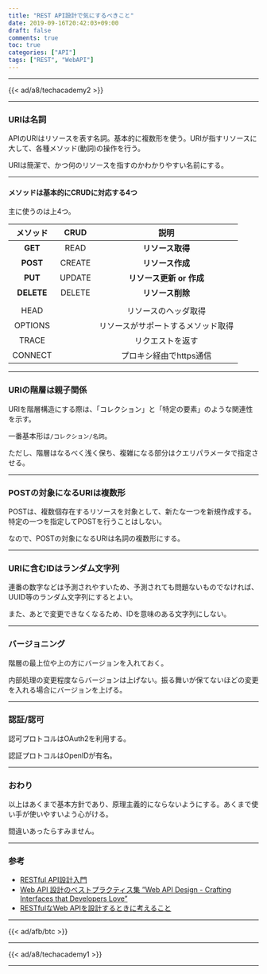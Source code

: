 ```yaml
---
title: "REST API設計で気にするべきこと"
date: 2019-09-16T20:42:03+09:00
draft: false
comments: true
toc: true
categories: ["API"]
tags: ["REST", "WebAPI"]
---
```


<!--more-->

---

{{< ad/a8/techacademy2 >}}

---

### URIは名詞

APIのURIはリソースを表す名詞。基本的に複数形を使う。URIが指すリソースに大して、各種メソッド(動詞)の操作を行う。

URIは簡潔で、かつ何のリソースを指すのかわかりやすい名前にする。

---

#### メソッドは基本的にCRUDに対応する4つ

主に使うのは上4つ。

|メソッド|CRUD|説明|
|:-:|:-:|:-:|
|**GET**|READ|**リソース取得**|
|**POST**|CREATE|**リソース作成**|
|**PUT**|UPDATE|**リソース更新 or 作成**|
|**DELETE**|DELETE|**リソース削除**|
||||
|HEAD||リソースのヘッダ取得|
|OPTIONS||リソースがサポートするメソッド取得|
|TRACE||リクエストを返す|
|CONNECT||プロキシ経由でhttps通信|

---

### URIの階層は親子関係

URIを階層構造にする際は、「コレクション」と「特定の要素」のような関連性を示す。

一番基本形は`/コレクション/名詞`。

ただし、階層はなるべく浅く保ち、複雑になる部分はクエリパラメータで指定させる。

---

### POSTの対象になるURIは複数形

POSTは、複数個存在するリソースを対象として、新たな一つを新規作成する。特定の一つを指定してPOSTを行うことはしない。

なので、POSTの対象になるURIは名詞の複数形にする。

---

### URIに含むIDはランダム文字列

連番の数字などは予測されやすいため、予測されても問題ないものでなければ、UUID等のランダム文字列にするとよい。

また、あとで変更できなくなるため、IDを意味のある文字列にしない。

---

### バージョニング

階層の最上位や上の方にバージョンを入れておく。

内部処理の変更程度ならバージョンは上げない。振る舞いが保てないほどの変更を入れる場合にバージョンを上げる。

---

### 認証/認可

認可プロトコルはOAuth2を利用する。

認証プロトコルはOpenIDが有名。

---

### おわり

以上はあくまで基本方針であり、原理主義的にならないようにする。あくまで使い手が使いやすいよう心がける。

間違いあったらすみません。

---

### 参考

- [RESTful API設計入門](https://www.slideshare.net/MonstarLabInc/rest-ful-api)
- [Web API 設計のベストプラクティス集 ”Web API Design - Crafting Interfaces that Developers Love”](http://please-sleep.cou929.nu/20130121.html)
- [RESTfulなWeb APIを設計するときに考えること](https://qiita.com/shrkw/items/c6123ca25981e44a3d82)

---

{{< ad/afb/btc >}}

---

{{< ad/a8/techacademy1 >}}

---
